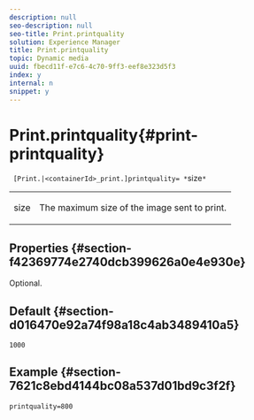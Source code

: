 ```yaml
---
description: null
seo-description: null
seo-title: Print.printquality
solution: Experience Manager
title: Print.printquality
topic: Dynamic media
uuid: fbecd11f-e7c6-4c70-9ff3-eef8e323d5f3
index: y
internal: n
snippet: y
---
```


# Print.printquality{#print-printquality}

` [Print.|<containerId>_print.]printquality= *`size`*`

<table id="table_2B109D2F91E64B5382B31921C3780FA5"> 
 <tbody> 
  <tr> 
   <td colname="col1"> <p><span class="codeph"><span class="varname"> size</span></span> </p> </td> 
   <td colname="col2"> <p> The maximum size of the image sent to print. </p> </td> 
  </tr> 
 </tbody> 
</table>

## Properties {#section-f42369774e2740dcb399626a0e4e930e}

Optional.

## Default {#section-d016470e92a74f98a18c4ab3489410a5}

`1000`

## Example {#section-7621c8ebd4144bc08a537d01bd9c3f2f}

`printquality=800` 
